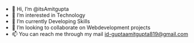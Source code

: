 - 👋 Hi, I’m @itsAmitgupta
- 👀 I’m interested in Technology
- 🌱 I’m currently Developing Skills
- 💞️ I’m looking to collaborate on Webdevelopment projects
- 📫 You can reach me through my mail id-guptaamitgupta819@gmail.com
<!---
itsAmitgupta/itsAmitgupta is a ✨ special ✨ repository because its `README.md` (this file) appears on your GitHub profile.
You can click the Preview link to take a look at your changes.
--->
